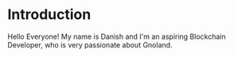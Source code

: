 # Introduction
Hello Everyone! My name is Danish and I'm an aspiring Blockchain Developer, who is very passionate about Gnoland.